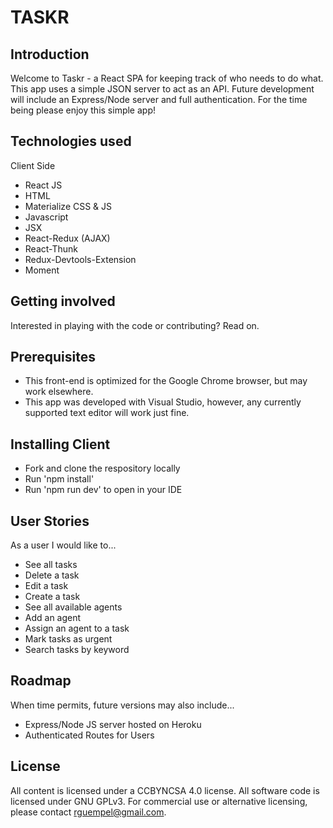 # TASKR

## Introduction
Welcome to Taskr - a React SPA for keeping track of who needs to do what. This app uses a simple JSON server to act as an API. Future development will include an Express/Node server and full authentication.  For the time being please enjoy this simple app!

## Technologies used
Client Side
+ React JS
+ HTML
+ Materialize CSS & JS
+ Javascript
+ JSX 
+ React-Redux (AJAX)
+ React-Thunk
+ Redux-Devtools-Extension
+ Moment

## Getting involved
Interested in playing with the code or contributing? Read on.

## Prerequisites
+ This front-end is optimized for the Google Chrome browser, but may work elsewhere.
+ This app was developed with Visual Studio, however, any currently supported text editor will work just fine.

## Installing Client
+ Fork and clone the respository locally
+ Run 'npm install'
+ Run 'npm run dev' to open in your IDE

## User Stories
As a user I would like to...
+ See all tasks
+ Delete a task
+ Edit a task
+ Create a task
+ See all available agents
+ Add an agent
+ Assign an agent to a task
+ Mark tasks as urgent
+ Search tasks by keyword

## Roadmap
When time permits, future versions may also include...
+ Express/Node JS server hosted on Heroku
+ Authenticated Routes for Users

## License
All content is licensed under a CC­BY­NC­SA 4.0 license.
All software code is licensed under GNU GPLv3. For commercial use or alternative licensing, please contact rguempel@gmail.com.
